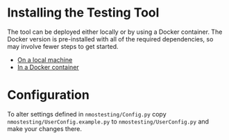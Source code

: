 # Installing the Testing Tool

The tool can be deployed either locally or by using a Docker container. The Docker version is pre-installed with all of the required dependencies, so may involve fewer steps to get started.

- [On a local machine](1.1.%20Installation%20-%20Local.md)
- [In a Docker container](1.2.%20Installation%20-%20Docker.md)

# Configuration

To alter settings defined in `nmostesting/Config.py` copy `nmostesting/UserConfig.example.py` to `nmostesting/UserConfig.py` and make your changes there.
